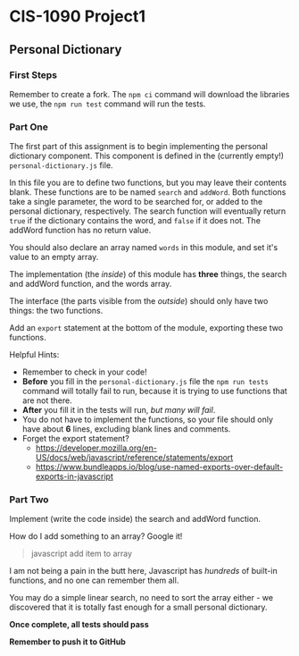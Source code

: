# CIS-1090 Project1

## Personal Dictionary

### First Steps

Remember to create a fork. The `npm ci` command will download the libraries we use, the `npm run test` command will run the tests.

### Part One

The first part of this assignment is to begin implementing the personal dictionary component. This component is defined in the (currently empty!) `personal-dictionary.js` file.

In this file you are to define two functions, but you may leave their contents blank. These functions are to be named `search` and `addWord`. Both functions take a single parameter, the word to be searched for, or added to the personal dictionary, respectively. The search function will eventually return `true` if the dictionary contains the word, and `false` if it does not. The addWord function has no return value.

You should also declare an array named `words` in this module, and set it's value to an empty array.

The implementation (the *inside*) of this module has **three** things, the search and addWord function, and the words array.

The interface (the parts visible from the *outside*) should only have two things: the two functions.

Add an `export` statement at the bottom of the module, exporting these two functions.


Helpful Hints:

* Remember to check in your code!
* **Before** you fill in the `personal-dictionary.js` file the `npm run tests` command will totally fail to run, because it is trying to use functions that are not there.
* **After** you fill it in the tests will run, *but many will fail*.
* You do not have to implement the functions, so your file should only have about **6** lines, excluding blank lines and comments.
* Forget the export statement?
    * https://developer.mozilla.org/en-US/docs/web/javascript/reference/statements/export
    * https://www.bundleapps.io/blog/use-named-exports-over-default-exports-in-javascript


### Part Two

Implement (write the code inside) the search and addWord function.

How do I add something to an array? Google it!

> javascript add item to array

I am not being a pain in the butt here, Javascript has *hundreds* of built-in functions, and no one can remember them all.

You may do a simple linear search, no need to sort the array either - we discovered that it is totally fast enough for a small personal dictionary.


**Once complete, all tests should pass**

**Remember to push it to GitHub**